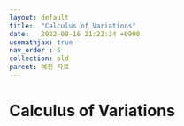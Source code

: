 ```yaml
---
layout: default
title:  "Calculus of Variations"
date:   2022-09-16 21:22:34 +0900
usemathjax: true
nav_order : 5
collection: old
parent: 예전 자료
---
```

# Calculus of Variations

<!-- ## PDF Download -->

<object data="../old_download/Calculus of Variations.pdf" width="750" height="1075" type='application/pdf'></object>